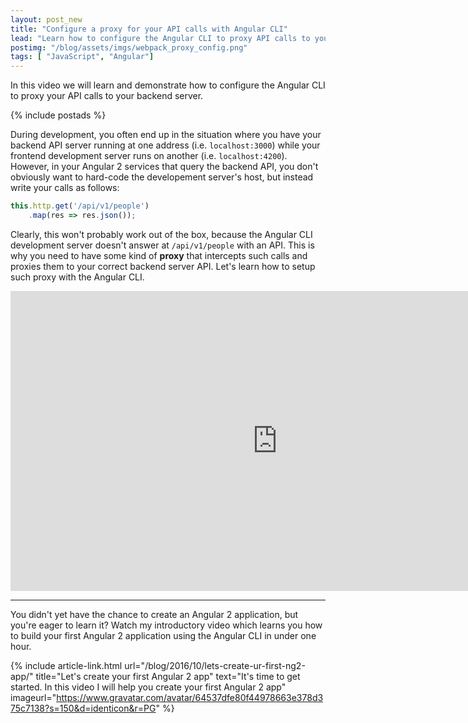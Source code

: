 ```yaml
---
layout: post_new
title: "Configure a proxy for your API calls with Angular CLI"
lead: "Learn how to configure the Angular CLI to proxy API calls to your backend"
postimg: "/blog/assets/imgs/webpack_proxy_config.png"
tags: [ "JavaScript", "Angular"]
---
```


<div class="article-intro">
    In this video we will learn and demonstrate how to configure the Angular CLI to proxy your API calls to your backend server.
</div>

{% include postads %}

During development, you often end up in the situation where you have your backend API server running at one address (i.e. `localhost:3000`) while your frontend development server runs on another (i.e. `localhost:4200`). However, in your Angular 2 services that query the backend API, you don't obviously want to hard-code the developement server's host, but instead write your calls as follows:

```javascript
this.http.get('/api/v1/people')
    .map(res => res.json());
```

Clearly, this won't probably work out of the box, because the Angular CLI development server doesn't answer at `/api/v1/people` with an API. This is why you need to have some kind of **proxy** that intercepts such calls and proxies them to your correct backend server API. Let's learn how to setup such proxy with the Angular CLI.

<iframe width="853" height="480" src="https://www.youtube.com/embed/OjmZPPKaj6A" frameborder="0" allowfullscreen="allowfullscreen"> </iframe>

---

You didn't yet have the chance to create an Angular 2 application, but you're eager to learn it? Watch my introductory video which learns you how to build your first Angular 2 application using the Angular CLI in under one hour. 

{% include article-link.html
    url="/blog/2016/10/lets-create-ur-first-ng2-app/"
    title="Let's create your first Angular 2 app"
    text="It's time to get started. In this video I will help you create your first Angular 2 app"
    imageurl="https://www.gravatar.com/avatar/64537dfe80f44978663e378d375c7138?s=150&d=identicon&r=PG"
%}